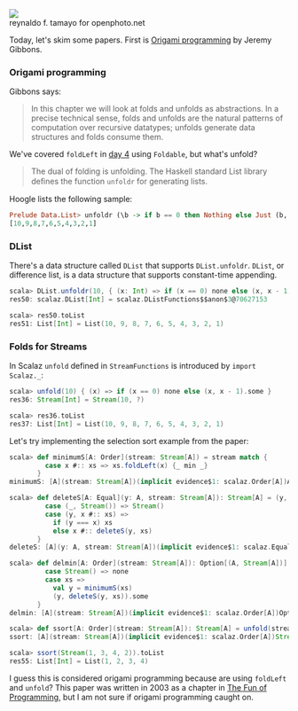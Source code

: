 <div class="floatingimage">
<img src="http://eed3si9n.com/images/openphoto-19035bw.jpg">
<div class="credit">reynaldo f. tamayo for openphoto.net</div>
</div>

Today, let's skim some papers. First is [Origami programming](http://www.cs.ox.ac.uk/jeremy.gibbons/publications/origami.pdf) by Jeremy Gibbons. 

### Origami programming

Gibbons says:

> In this chapter we will look at folds and unfolds as abstractions. In a precise technical sense, folds and unfolds are the natural patterns of computation over recursive datatypes; unfolds generate data structures and folds consume them.

We've covered `foldLeft` in [day 4](http://eed3si9n.com/learning-scalaz-day4) using `Foldable`, but what's unfold?

> The dual of folding is unfolding. The Haskell standard List library deﬁnes the function `unfoldr` for generating lists.

Hoogle lists the following sample:

```haskell
Prelude Data.List> unfoldr (\b -> if b == 0 then Nothing else Just (b, b-1)) 10
[10,9,8,7,6,5,4,3,2,1]
```

### DList

There's a data structure called `DList` that supports `DList.unfoldr`. `DList`, or difference list, is a data structure that supports constant-time appending.

```scala
scala> DList.unfoldr(10, { (x: Int) => if (x == 0) none else (x, x - 1).some })
res50: scalaz.DList[Int] = scalaz.DListFunctions$$anon$3@70627153

scala> res50.toList
res51: List[Int] = List(10, 9, 8, 7, 6, 5, 4, 3, 2, 1)
```

### Folds for Streams

In Scalaz `unfold` defined in `StreamFunctions` is introduced by `import Scalaz._`:

```scala
scala> unfold(10) { (x) => if (x == 0) none else (x, x - 1).some }
res36: Stream[Int] = Stream(10, ?)

scala> res36.toList
res37: List[Int] = List(10, 9, 8, 7, 6, 5, 4, 3, 2, 1)
```

Let's try implementing the selection sort example from the paper:

```scala
scala> def minimumS[A: Order](stream: Stream[A]) = stream match {
         case x #:: xs => xs.foldLeft(x) {_ min _}
       }
minimumS: [A](stream: Stream[A])(implicit evidence$1: scalaz.Order[A])A

scala> def deleteS[A: Equal](y: A, stream: Stream[A]): Stream[A] = (y, stream) match {
         case (_, Stream()) => Stream()
         case (y, x #:: xs) =>
           if (y === x) xs
           else x #:: deleteS(y, xs) 
       }
deleteS: [A](y: A, stream: Stream[A])(implicit evidence$1: scalaz.Equal[A])Stream[A]

scala> def delmin[A: Order](stream: Stream[A]): Option[(A, Stream[A])] = stream match {
         case Stream() => none
         case xs =>
           val y = minimumS(xs)
           (y, deleteS(y, xs)).some
       }
delmin: [A](stream: Stream[A])(implicit evidence$1: scalaz.Order[A])Option[(A, Stream[A])]

scala> def ssort[A: Order](stream: Stream[A]): Stream[A] = unfold(stream){delmin[A]}
ssort: [A](stream: Stream[A])(implicit evidence$1: scalaz.Order[A])Stream[A]

scala> ssort(Stream(1, 3, 4, 2)).toList
res55: List[Int] = List(1, 2, 3, 4)
```

I guess this is considered origami programming because are using `foldLeft` and `unfold`? This paper was written in 2003 as a chapter in [The Fun of Programming](http://www.cs.ox.ac.uk/publications/books/fop/), but I am not sure if origami programming caught on.
